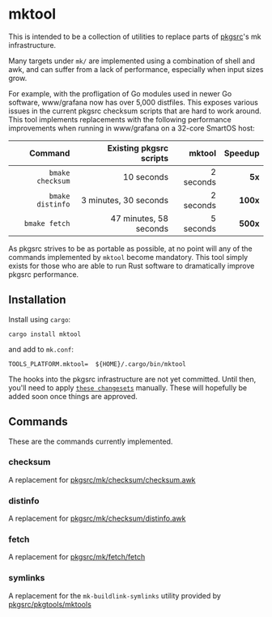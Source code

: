 # mktool

This is intended to be a collection of utilities to replace parts of
[pkgsrc](https://github.com/NetBSD/pkgsrc/)'s mk infrastructure.

Many targets under `mk/` are implemented using a combination of shell and
awk, and can suffer from a lack of performance, especially when input sizes
grow.

For example, with the profligation of Go modules used in newer Go software,
www/grafana now has over 5,000 distfiles.  This exposes various issues in
the current pkgsrc checksum scripts that are hard to work around.  This
tool implements replacements with the following performance improvements
when running in www/grafana on a 32-core SmartOS host:

|          Command | Existing pkgsrc scripts |      mktool |  Speedup |
|-----------------:|------------------------:|------------:|---------:|
| `bmake checksum` |              10 seconds |   2 seconds |   **5x** |
| `bmake distinfo` |   3 minutes, 30 seconds |   2 seconds | **100x** |
|    `bmake fetch` |  47 minutes, 58 seconds |   5 seconds | **500x** |

As pkgsrc strives to be as portable as possible, at no point will any of the
commands implemented by `mktool` become mandatory.  This tool simply exists
for those who are able to run Rust software to dramatically improve pkgsrc
performance.

## Installation

Install using `cargo`:

```shell
cargo install mktool
```

and add to `mk.conf`:

```make
TOOLS_PLATFORM.mktool=  ${HOME}/.cargo/bin/mktool
```

The hooks into the pkgsrc infrastructure are not yet committed.  Until then,
you'll need to apply
[`these changesets`](https://github.com/NetBSD/pkgsrc/compare/trunk...TritonDataCenter:pkgsrc:dev/mktool)
manually.  These will hopefully be added soon once things are approved.

## Commands

These are the commands currently implemented.

### checksum

A replacement for
[pkgsrc/mk/checksum/checksum.awk](https://github.com/NetBSD/pkgsrc/blob/trunk/mk/checksum/checksum.awk)

### distinfo

A replacement for
[pkgsrc/mk/checksum/distinfo.awk](https://github.com/NetBSD/pkgsrc/blob/trunk/mk/checksum/distinfo.awk)

### fetch

A replacement for
[pkgsrc/mk/fetch/fetch](https://github.com/NetBSD/pkgsrc/blob/trunk/mk/fetch/fetch)

### symlinks

A replacement for the `mk-buildlink-symlinks` utility provided by
[pkgsrc/pkgtools/mktools](https://github.com/NetBSD/pkgsrc/blob/trunk/pkgtools/mktools/files/mk-buildlink-symlinks.c)
